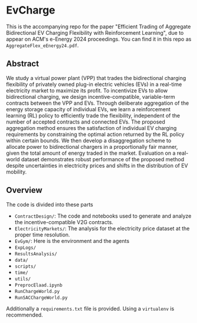 # EvCharge
This is the accompanying repo for the paper "Efficient Trading of Aggregate Bidirectional EV Charging Flexibility with Reinforcement Learning", due to appear on ACM's e-Energy 2024 proceedings. You can find it in this repo as `AggregateFlex_eEnergy24.pdf`.

## Abstract
We study a virtual power plant (VPP) that trades the bidirectional charging flexibility of privately owned plug-in electric vehicles (EVs) in a real-time electricity market to maximize its profit. To incentivize EVs to allow bidirectional charging, we design incentive-compatible, variable-term contracts between the VPP and EVs. Through deliberate aggregation of the energy storage capacity of individual EVs, we learn a reinforcement learning (RL) policy to efficiently trade the flexibility, independent of the number of accepted contracts and connected EVs. The proposed aggregation method ensures the satisfaction of individual EV charging requirements by constraining the optimal action returned by the RL policy within certain bounds. We then develop a disaggregation scheme to allocate power to bidirectional chargers in a proportionally fair manner, given the total amount of energy traded in the market. Evaluation on a real-world dataset demonstrates robust performance of the proposed method despite uncertainties in electricity prices and shifts in the distribution of EV mobility.

## Overview
The code is divided into these parts
* `ContractDesign/`: The code and notebooks used to generate and analyze the incentive-compatible V2G contracts. 
* `ElectricityMarkets/`: The analysis for the electricity price dataset at the proper time resolution. 
* `EvGym/`: Here is the environment and the agents 
* `ExpLogs/`
* `ResultsAnalysis/`
* `data/`
* `scripts/`
* `time/`
* `utils/`
* `PreprocElaad.ipynb`
* `RunChargeWorld.py`
* `RunSACChargeWorld.py`

Additionally a `requirements.txt` file is provided.
Using a `virtualenv` is recommended.

